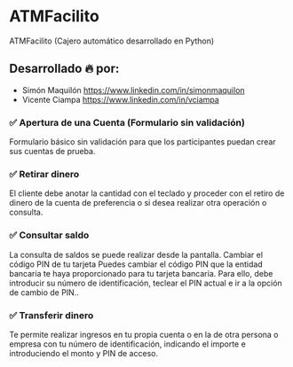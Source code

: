 # ATMFacilito

ATMFacilito (Cajero automático desarrollado en Python)

## Desarrollado 🔥 por:

- Simón Maquilón https://www.linkedin.com/in/simonmaquilon
- Vicente Ciampa https://www.linkedin.com/in/vciampa

### ✅ Apertura de una Cuenta (Formulario sin validación)

Formulario básico sin validación para que los participantes puedan crear sus cuentas de prueba.

### ✅ Retirar dinero

El cliente debe anotar la cantidad con el teclado y proceder con el retiro de dinero de la cuenta de preferencia o si desea realizar otra operación o consulta.

### ✅ Consultar saldo

La consulta de saldos se puede realizar desde la pantalla.
Cambiar el código PIN de tu tarjeta
Puedes cambiar el código PIN que la entidad bancaria te haya proporcionado para tu tarjeta bancaria. Para ello, debe introducir su número de identificación, teclear el PIN actual e ir a la opción de cambio de PIN..

### ✅ Transferir dinero

Te permite realizar ingresos en tu propia cuenta o en la de otra persona o empresa con tu número de identificación, indicando el importe e introduciendo el monto y PIN de acceso.
